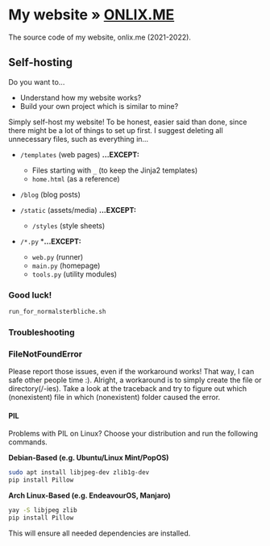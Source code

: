 # My website » [ONLIX.ME](https://onlix.me)
The source code of my website, onlix.me (2021-2022).

## Self-hosting
Do you want to...
- Understand how my website works?
- Build your own project which is similar to mine?

Simply self-host my website! To be honest, easier said than done, since there might be a lot of things to set up first. I suggest deleting all unnecessary files, such as everything in...

- `/templates` (web pages) **...EXCEPT:**
    - Files starting with `_` (to keep the Jinja2 templates)
    - `home.html` (as a reference)

- `/blog` (blog posts)

- `/static` (assets/media) **...EXCEPT:**
    - `/styles` (style sheets)

- `/*.py` ***...EXCEPT:**
    - `web.py` (runner)
    - `main.py` (homepage)
    - `tools.py` (utility modules)

### Good luck!
```sh
run_for_normalsterbliche.sh
```
### Troubleshooting
### FileNotFoundError
Please report those issues, even if the workaround works! That way, I can safe other people time :).
Alright, a workaround is to simply create the file or directory(/-ies). Take a look at the traceback and try to figure out which (nonexistent) file in which (nonexistent) folder caused the error.

#### PIL
Problems with PIL on Linux? Choose your distribution and run the following commands.

**Debian-Based (e.g. Ubuntu/Linux Mint/PopOS)**
```sh
sudo apt install libjpeg-dev zlib1g-dev
pip install Pillow
```
**Arch Linux-Based (e.g. EndeavourOS, Manjaro)**
```sh
yay -S libjpeg zlib
pip install Pillow
```

This will ensure all needed dependencies are installed.
